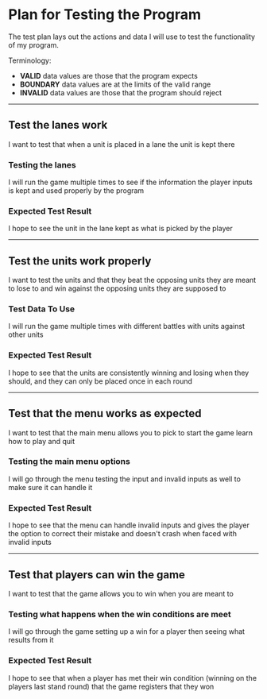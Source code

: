 # Plan for Testing the Program

The test plan lays out the actions and data I will use to test the functionality of my program.

Terminology:

- **VALID** data values are those that the program expects
- **BOUNDARY** data values are at the limits of the valid range
- **INVALID** data values are those that the program should reject

---

## Test the lanes work

I want to test that when a unit is placed in a lane the unit is kept there
### Testing the lanes

I will run the game multiple times to see if the information the player inputs is kept and used properly by the program

### Expected Test Result

I hope to see the unit in the lane kept as what is picked by the player

---

## Test the units work properly

I want to test the units and that they beat the opposing units they are meant to lose to and win against the opposing units they are supposed to
### Test Data To Use

I will run the game multiple times with different battles with units against other units
### Expected Test Result
I hope to see that the units are consistently winning and losing when they should, and they can only be placed once in each round

---


## Test that the menu works as expected

I want to test that the main menu allows you to pick to start the game learn how to play and quit
### Testing the main menu options

I will go through the menu testing the input and invalid inputs as well to make sure it can handle it

### Expected Test Result

I hope to see that the menu can handle invalid inputs and gives the player the option to correct their mistake and doesn't crash when faced with invalid inputs

---


## Test that players can win the game

I want to test that the game allows you to win when you are meant to
### Testing what happens when the win conditions are meet

I will go through the game setting up a win for a player then seeing what results from it

### Expected Test Result

I hope to see that when a player has met their win condition (winning on the players last stand round) that the game registers that they won
